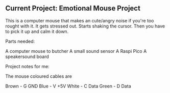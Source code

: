 
## Current Project: Emotional Mouse Project

This is a computer mouse that makes an cute/angry noise if you're too rought with it. It gets stressed out. Starts shaking the cursor.
Then you have to pick it up and calm it down. 

Parts needed:

A computer mouse to butcher
A small sound sensor
A Raspi Pico
A speakersound board

Project notes for me:

The mouse coloured cables are

Brown - G   GND
Blue -  V   +5V
White - C   Data
Green - D   Data




